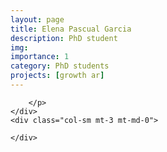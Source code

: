 ```yaml
---
layout: page
title: Elena Pascual Garcia
description: PhD student
img: 
importance: 1
category: PhD students
projects: [growth ar]
---
```



<div class="row">
    <div class="col-sm mt-3 mt-md-0">
        <p style="text-align: justify">
        
        </p>
    </div>
    <div class="col-sm mt-3 mt-md-0">
        
    </div>
</div>